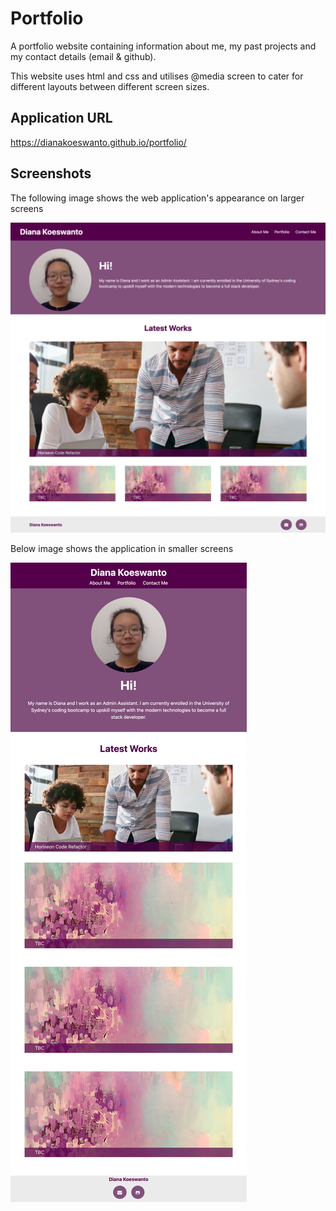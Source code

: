 # Portfolio

A portfolio website containing information about me, my past projects and my contact details (email & github).

This website uses html and css and utilises @media screen to cater for different layouts between different screen sizes.


## Application URL

https://dianakoeswanto.github.io/portfolio/


## Screenshots

The following image shows the web application's appearance on larger screens

![web view](./assets/images/outputs/portfolio-web-view.png)


Below image shows the application in smaller screens

![web view](./assets/images/outputs/portfolio-mobile-view.png)

